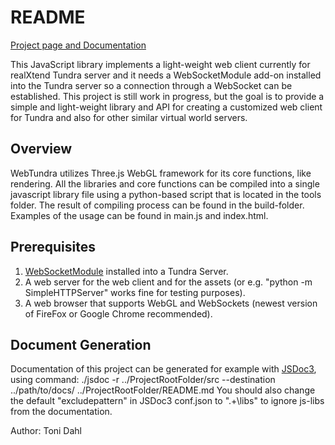 # README
[Project page and Documentation](http://k1ll3rf0x.github.com/Chiru-WebClient/ "Project page and docs")

This JavaScript library implements a light-weight web client currently for realXtend Tundra server and it needs a WebSocketModule add-on
installed into the Tundra server so a connection through a WebSocket can be established. This project
is still work in progress, but the goal is to provide a simple and light-weight library and API for creating a customized
web client for Tundra and also for other similar virtual world servers.

## Overview

WebTundra utilizes Three.js WebGL framework for its core functions, like rendering. All the libraries and core functions
can be compiled into a single javascript library file using a python-based script that is located in the tools folder.
The result of compiling process can be found in the build-folder. Examples of the usage can be found in main.js and index.html.


## Prerequisites

1. [WebSocketModule][1] installed into a Tundra Server.
2. A web server for the web client and for the assets (or e.g. "python -m SimpleHTTPServer" works fine for testing purposes).
3. A web browser that supports WebGL and WebSockets (newest version of FireFox or Google Chrome recommended).


## Document Generation

Documentation of this project can be generated for example with [JSDoc3][2], using command:
./jsdoc -r ../ProjectRootFolder/src --destination ../path/to/docs/ ../ProjectRootFolder/README.md
You should also change the default "excludepattern" in JSDoc3 conf.json to ".+\\libs" to ignore js-libs from the documentation.

[1]: https://github.com/Chiru/ChiruAddons/tree/master/WebSocketModule
[2]: https://github.com/jsdoc3/jsdoc


Author: Toni Dahl
